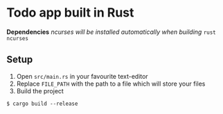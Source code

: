 # Todo app built in Rust
**Dependencies**
*ncurses will be installed automatically when building*
`rust`
`ncurses`

## Setup
1. Open `src/main.rs` in your favourite text-editor
2. Replace `FILE_PATH` with the path to a file which will store your files
3. Build the project
```console
$ cargo build --release
``` 